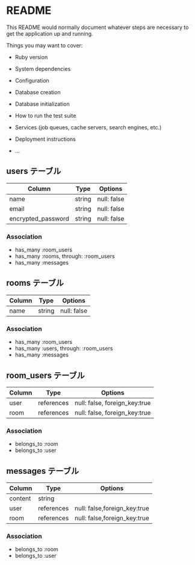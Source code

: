 # README

This README would normally document whatever steps are necessary to get the
application up and running.

Things you may want to cover:

* Ruby version

* System dependencies

* Configuration

* Database creation

* Database initialization

* How to run the test suite

* Services (job queues, cache servers, search engines, etc.)

* Deployment instructions

* ...

## users テーブル

| Column             | Type   | Options     |
| ------------------ | ------ | ----------- |
| name               | string | null: false |
| email              | string | null: false |
| encrypted_password | string | null: false |

### Association

- has_many :room_users
- has_many :rooms, through: :room_users
- has_many :messages

## rooms テーブル

 Column | Type   | Options     |
| ------ | ------ | ----------- |
| name   | string | null: false |

### Association

- has_many :room_users
- has_many :users, through: :room_users
- has_many :messages

## room_users テーブル

| Column | Type       | Options                       |
| ------ | ---------- |------------------------------ |
| user   | references | null: false, foreign_key:true |
| room   | references | null: false, foreign_key:true |

### Association

- belongs_to :room
- belongs_to :user

## messages テーブル

| Column  | Type       | Options                      |
| ------- | ---------  | ---------------------------- |
| content | string     |                              |
| user    | references | null: false,foreign_key:true |
| room    | references | null: false,foreign_key:true |

### Association

- belongs_to :room
- belongs_to :user